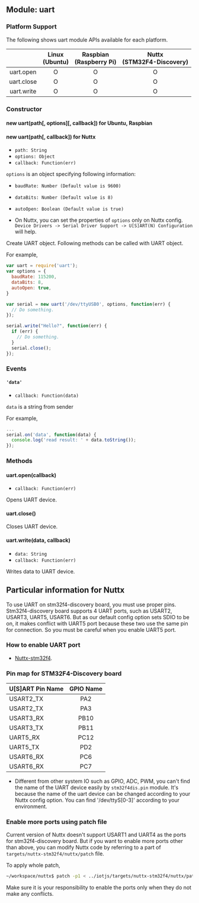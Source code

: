 ## Module: uart

### Platform Support

The following shows uart module APIs available for each platform.

|  | Linux<br/>(Ubuntu) | Raspbian<br/>(Raspberry Pi) | Nuttx<br/>(STM32F4-Discovery) |
| :---: | :---: | :---: | :---: |
| uart.open | O | O | O |
| uart.close | O | O | O |
| uart.write | O | O | O |

### Constructor

#### new uart(path[, options][, callback]) for Ubuntu, Raspbian
#### new uart(path[, callback]) for Nuttx
* `path: String`
* `options: Object`
* `callback: Function(err)`

`options` is an object specifying following information:
* `baudRate: Number (Default value is 9600)`
* `dataBits: Number (Default value is 8)`
* `autoOpen: Boolean (Default value is true)`

* On Nuttx, you can set the properties of `options` only on Nuttx config. `Device Drivers -> Serial Driver Support -> U[S]ART(N) Configuration` will help. 

Create UART object. Following methods can be called with UART object.


For example,
```javascript
var uart = require('uart');
var options = {
  baudRate: 115200,
  dataBits: 8,
  autoOpen: true,
}

var serial = new uart('/dev/ttyUSB0', options, function(err) {
  // Do something.
});

serial.write("Hello?", function(err) {
  if (err) {
    // Do something.
  }
  serial.close();
});
```


### Events

#### `'data'`
* `callback: Function(data)`

 `data` is a string from sender

For example,
```javascript
...
serial.on('data', function(data) {
  console.log('read result: ' + data.toString());
});

```


### Methods

#### uart.open(callback)
* `callback: Function(err)`

Opens UART device.


#### uart.close()

Closes UART device.


#### uart.write(data, callback)
* `data: String`
* `callback: Function(err)`

Writes data to UART device.


## Particular information for Nuttx

To use UART on stm32f4-discovery board, you must use proper pins. Stm32f4-discovery board supports 4 UART ports, such as USART2, USART3, UART5, USART6.
But as our default config option sets SDIO to be on, it makes conflict with UART5 port because these two use the same pin for connection. So you must be careful when you enable UART5 port.

### How to enable UART port
 * [Nuttx-stm32f4](../targets/nuttx-stm32f4/README.md).

### Pin map for STM32F4-Discovery board

| U[S]ART Pin Name | GPIO Name |
| :--- | :---: |
| USART2_TX | PA2 |
| USART2_TX | PA3 |
| USART3_RX | PB10 |
| USART3_TX | PB11 |
| UART5_RX | PC12 |
| UART5_TX | PD2 |
| USART6_RX | PC6 |
| USART6_RX | PC7 |

* Different from other system IO such as GPIO, ADC, PWM, you can't find the name of the UART device easily by `stm32f4dis.pin` module. It's because the name of the uart device can be changed according to your Nuttx config option. You can find '/dev/ttyS[0-3]' according to your environment.

### Enable more ports using patch file

Current version of Nuttx doesn't support USART1 and UART4 as the ports for stm32f4-discovery board. But if you want to enable more ports other than above, you can modify Nuttx code by referring to a part of `targets/nuttx-stm32f4/nuttx/patch` file.

To apply whole patch,
```bash
~/workspace/nuttx$ patch -p1 < ../iotjs/targets/nuttx-stm32f4/nuttx/patch
```
Make sure it is your responsibility to enable the ports only when they do not make any conflicts.
